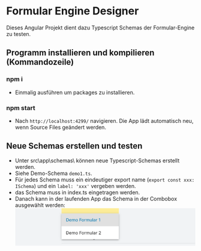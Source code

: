 # Formular Engine Designer

Dieses Angular Projekt dient dazu Typescript Schemas der Formular-Engine zu testen.

## Programm installieren und kompilieren (Kommandozeile)

### npm i 
- Einmalig ausführen um packages zu installieren.

### npm start 
- Nach `http://localhost:4299/` navigieren. Die App lädt automatisch neu, wenn Source Files geändert werden.

## Neue Schemas erstellen und testen
- Unter src\app\schemas\ können neue Typescript-Schemas erstellt werden.
- Siehe Demo-Schema `demo1.ts`.
- Für jedes Schema muss ein eindeutiger export name (`export const xxx: ISchema`) und
  ein `label: 'xxx'` vergeben werden.
- das Schema muss in index.ts eingetragen werden.
- Danach kann in der laufenden App das Schema in der Combobox ausgewählt werden:
![alt text](src/assets/schema1.png) 

